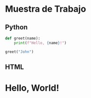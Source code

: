 # Muestra de Trabajo

## Python

````python
def greet(name):
    print(f"Hello, {name}!")

greet("John")
````


 ## HTML
<!DOCTYPE html>
<html lang="en">
<head>
    <meta charset="UTF-8">
    <meta name="viewport" content="width=device-width, initial-scale=1.0">
    <title>Sample HTML</title>
</head>
<body>
    <h1>Hello, World!</h1>
</body>
</html>
